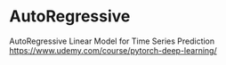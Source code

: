 # AutoRegressive
AutoRegressive Linear Model for Time Series Prediction
https://www.udemy.com/course/pytorch-deep-learning/
